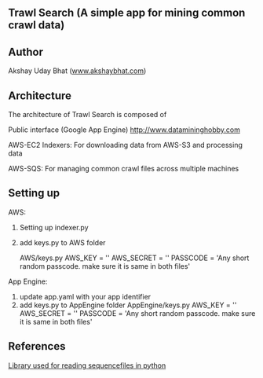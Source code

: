 Trawl Search (A simple app for mining common crawl data)
---------------------------------------------------------


Author
-------
Akshay Uday Bhat (www.akshaybhat.com)


Architecture
-------------
The architecture of Trawl Search is composed of

Public interface (Google App Engine)
http://www.datamininghobby.com

AWS-EC2 Indexers:
    For downloading data from AWS-S3 and processing data

AWS-SQS:
    For managing common crawl files across multiple machines

Setting up
-----------

AWS:
1. Setting up indexer.py
2. add keys.py to AWS folder

    AWS/keys.py
    AWS_KEY = '<your AWS key>'
    AWS_SECRET = '<your AWS secret>'
    PASSCODE = 'Any short random passcode. make sure it is same in both files'


App Engine:

1. update app.yaml with your app identifier
2. add keys.py to AppEngine folder
    AppEngine/keys.py
    AWS_KEY = '<your AWS key>'
    AWS_SECRET = '<your AWS secret>'
    PASSCODE = 'Any short random passcode. make sure it is same in both files'


References
-------
[Library used for reading sequencefiles in python](https://github.com/matteobertozzi/Hadoop/tree/master/python-hadoop)


